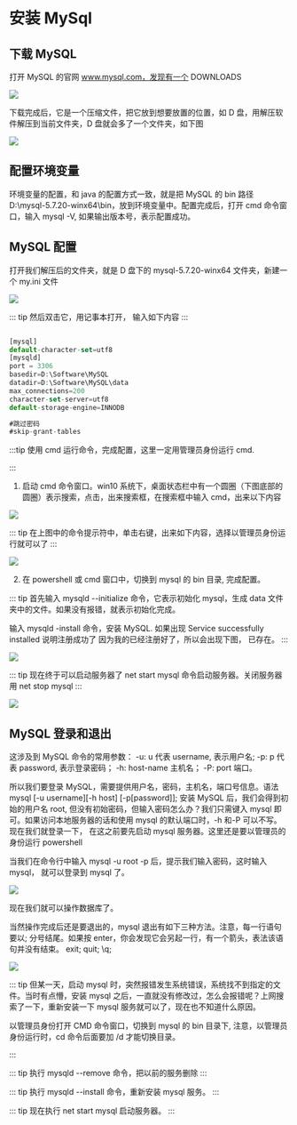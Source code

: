 # 安装 MySql

## 下载 MySQL

打开 MySQL 的官网 www.mysql.com，发现有一个 DOWNLOADS

<img src="/sql1.png"/>

下载完成后，它是一个压缩文件，把它放到想要放置的位置，如 D 盘，用解压软件解压到当前文件夹，D 盘就会多了一个文件夹，如下图

<img src="/mysql2.png" />

## 配置环境变量

环境变量的配置，和 java 的配置方式一致，就是把 MySQL 的 bin 路径 D:\mysql-5.7.20-winx64\bin，放到环境变量中。配置完成后，打开 cmd 命令窗口，输入 mysql -V, 如果输出版本号，表示配置成功。

## MySQL 配置

打开我们解压后的文件夹，就是 D 盘下的 mysql-5.7.20-winx64 文件夹，新建一个 my.ini 文件

<img src="/mysql3.png" />

::: tip
然后双击它，用记事本打开， 输入如下内容
:::

```js

[mysql]
default-character-set=utf8
[mysqld]
port = 3306
basedir=D:\Software\MySQL
datadir=D:\Software\MySQL\data
max_connections=200
character-set-server=utf8
default-storage-engine=INNODB

#跳过密码
#skip-grant-tables

```

:::tip
使用 cmd 运行命令，完成配置，这里一定用管理员身份运行 cmd.

:::

1. 启动 cmd 命令窗口。win10 系统下，桌面状态栏中有一个圆圈（下图底部的圆圈）表示搜索，点击，出来搜索框，在搜索框中输入 cmd，出来以下内容

<img src="/mysql4.png" />

::: tip
在上图中的命令提示符中，单击右键，出来如下内容，选择以管理员身份运行就可以了
:::

<img src="/mysql5.png" />

2. 在 powershell 或 cmd 窗口中，切换到 mysql 的 bin 目录, 完成配置。

::: tip
首先输入 mysqld --initialize 命令，它表示初始化 mysql，生成 data 文件夹中的文件。如果没有报错，就表示初始化完成。

输入 mysqld -install 命令，安装 MySQL. 如果出现 Service successfully installed 说明注册成功了 因为我的已经注册好了，所以会出现下图， 已存在。
:::

<img src="/mysql6.png" />

::: tip
现在终于可以启动服务器了 net start mysql 命令启动服务器。关闭服务器用 net stop mysql
:::

<img src="/mysql7.png" />

## MySQL 登录和退出

这涉及到 MySQL 命令的常用参数： -u: u 代表 username, 表示用户名; -p: p 代表 password, 表示登录密码； -h: host-name 主机名； -P: port 端口。

所以我们要登录 MySQL，需要提供用户名，密码，主机名，端口号信息。语法 mysql [-u username][-h host] [-p[password]]; 安装 MySQL 后，我们会得到初始的用户名 root, 但没有初始密码，但输入密码怎么办？我们只需键入 mysql 即可。如果访问本地服务器的话和使用 mysql 的默认端口时，-h 和-P 可以不写。 现在我们就登录一下， 在这之前要先启动 mysql 服务器。这里还是要以管理员的身份运行 powershell

当我们在命令行中输入 mysql -u root -p 后，提示我们输入密码，这时输入 mysql， 就可以登录到 mysql 了。

<img src="/mysql8.png" />

现在我们就可以操作数据库了。

当然操作完成后还是要退出的，mysql 退出有如下三种方法。注意，每一行语句要以; 分号结尾。如果按 enter，你会发现它会另起一行，有一个箭头，表法该语句并没有结束。 exit; quit; \q;

<img src="/mysql9.png" />

::: tip
但某一天，启动 mysql 时，突然报错发生系统错误，系统找不到指定的文件。当时有点懵，安装 mysql 之后，一直就没有修改过，怎么会报错呢？上网搜索了一下，重新安装一下 mysql 服务就可以了，现在也不知道什么原因。

以管理员身份打开 CMD 命令窗口，切换到 mysql 的 bin 目录下, 注意，以管理员身份运行时，cd 命令后面要加 /d 才能切换目录。

:::

<!-- <img src="https://images2018.cnblogs.com/blog/1013082/201803/1013082-20180319100641635-567289716.png" /> -->

::: tip
执行 mysqld --remove 命令，把以前的服务删除
:::

<!-- <img src="https://images2018.cnblogs.com/blog/1013082/201803/1013082-20180319101517372-1916469527.png" /> -->

::: tip
执行 mysqld --install 命令，重新安装 mysql 服务。
:::

<!-- <img src="https://images2018.cnblogs.com/blog/1013082/201803/1013082-20180319101612452-1895201616.png" /> -->

::: tip
现在执行 net start mysql 启动服务器。
:::

<!-- <img src="https://images2018.cnblogs.com/blog/1013082/201803/1013082-20180319101655444-601638618.png" /> -->
